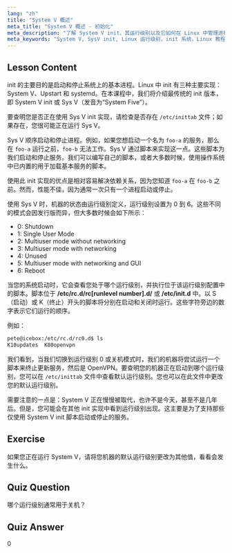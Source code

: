```yaml
---
lang: "zh"
title: "System V 概述"
meta_title: "System V 概述 - 初始化"
meta_description: "了解 System V init、其运行级别以及它如何在 Linux 中管理进程。为初学者和中级用户理解 SysV 基础知识。"
meta_keywords: "System V, SysV init, Linux 运行级别，init 系统，Linux 教程，初学者指南，进程管理"
---
```


## Lesson Content

init 的主要目的是启动和停止系统上的基本进程。Linux 中 init 有三种主要实现：System V、Upstart 和 systemd。在本课程中，我们将介绍最传统的 init 版本，即 System V init 或 Sys V（发音为“System Five”）。

要查明您是否正在使用 Sys V init 实现，请检查是否存在 `/etc/inittab` 文件；如果存在，您很可能正在运行 Sys V。

Sys V 顺序启动和停止进程。例如，如果您想启动一个名为 `foo-a` 的服务，那么在 `foo-a` 运行之前，`foo-b` 无法工作。Sys V 通过脚本来实现这一点。这些脚本为我们启动和停止服务。我们可以编写自己的脚本，或者大多数时候，使用操作系统中已内置的用于加载基本服务的脚本。

使用此 init 实现的优点是相对容易解决依赖关系，因为您知道 `foo-a` 在 `foo-b` 之前。然而，性能不佳，因为通常一次只有一个进程启动或停止。

使用 Sys V 时，机器的状态由运行级别定义，运行级别设置为 0 到 6。这些不同的模式会因发行版而异，但大多数时候会如下所示：

- 0: Shutdown
- 1: Single User Mode
- 2: Multiuser mode without networking
- 3: Multiuser mode with networking
- 4: Unused
- 5: Multiuser mode with networking and GUI
- 6: Reboot

当您的系统启动时，它会查看您处于哪个运行级别，并执行位于该运行级别配置中的脚本。脚本位于 **/etc/rc.d/rc[runlevel number].d/** 或 **/etc/init.d** 中。以 S（启动）或 K（终止）开头的脚本将分别在启动和关闭时运行。这些字符旁边的数字表示它们运行的顺序。

例如：

```bash
pete@icebox:/etc/rc.d/rc0.d$ ls
K10updates  K80openvpn
```

我们看到，当我们切换到运行级别 0 或关机模式时，我们的机器将尝试运行一个脚本来终止更新服务，然后是 OpenVPN。要查明您的机器正在启动到哪个运行级别，您可以在 `/etc/inittab` 文件中查看默认运行级别。您也可以在此文件中更改您的默认运行级别。

需要注意的一点是：System V 正在慢慢被取代，也许不是今天，甚至不是几年后。但是，您可能会在其他 init 实现中看到运行级别出现。这主要是为了支持那些仅使用 System V init 脚本启动或停止的服务。

## Exercise

如果您正在运行 System V，请将您机器的默认运行级别更改为其他值，看看会发生什么。

## Quiz Question

哪个运行级别通常用于关机？

## Quiz Answer

0
